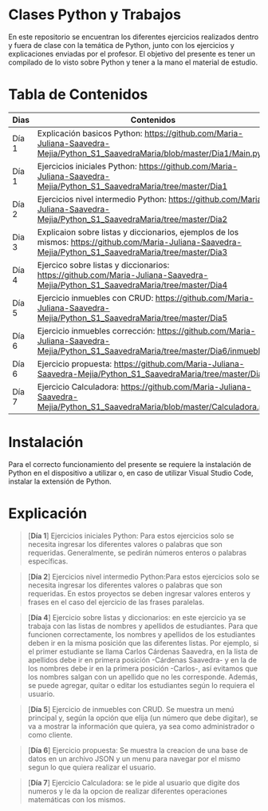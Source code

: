 # **Clases Python y Trabajos**

En este repositorio se encuentran los diferentes ejercicios realizados dentro y fuera de clase con la temática de Python, junto con los ejercicios y explicaciones enviadas por el profesor. El objetivo del presente es tener un compilado de lo visto sobre Python y tener a la mano el material de estudio.

# **Tabla de Contenidos**

| Dias | Contenidos |
|--|--|
| Día 1 | Explicación basicos Python: https://github.com/Maria-Juliana-Saavedra-Mejia/Python_S1_SaavedraMaria/blob/master/Dia1/Main.py.|
| Día 1 | Ejercicios iniciales Python: https://github.com/Maria-Juliana-Saavedra-Mejia/Python_S1_SaavedraMaria/tree/master/Dia1 |
| Día 2 | Ejercicios nivel intermedio Python: https://github.com/Maria-Juliana-Saavedra-Mejia/Python_S1_SaavedraMaria/tree/master/Dia2|
| Dia 3  | Explicaion sobre listas y diccionarios, ejemplos de los mismos: https://github.com/Maria-Juliana-Saavedra-Mejia/Python_S1_SaavedraMaria/tree/master/Dia3 |
| Día 4 | Ejercico sobre listas y diccionarios: https://github.com/Maria-Juliana-Saavedra-Mejia/Python_S1_SaavedraMaria/tree/master/Dia4 |
| Día 5 | Ejercicio inmuebles con CRUD: https://github.com/Maria-Juliana-Saavedra-Mejia/Python_S1_SaavedraMaria/tree/master/Dia5 |
| Día 6  | Ejercicio inmuebles corrección: https://github.com/Maria-Juliana-Saavedra-Mejia/Python_S1_SaavedraMaria/tree/master/Dia6/inmuebles |
| Día 6 | Ejercicio propuesta: https://github.com/Maria-Juliana-Saavedra-Mejia/Python_S1_SaavedraMaria/tree/master/Dia6 |
| Día  7 | Ejercicio Calculadora: https://github.com/Maria-Juliana-Saavedra-Mejia/Python_S1_SaavedraMaria/blob/master/Calculadora.py |

# **Instalación**

Para el correcto funcionamiento del presente se requiere la instalación de Python en el dispositivo a utilizar o, en caso de utilizar Visual Studio Code, instalar la extensión de Python. 

# **Explicación**
> [**Día 1**]
Ejercicios iniciales Python: Para estos ejercicios solo se necesita ingresar los diferentes valores o palabras que son requeridas. Generalmente, se pedirán números enteros o palabras específicas. 


> [**Día 2**]
Ejercicios nivel intermedio Python:Para estos ejercicios solo se necesita ingresar los diferentes valores o palabras que son requeridas. En estos proyectos se deben ingresar valores enteros y frases en el caso del ejercicio de las frases paralelas. 


> [**Día 4**]
Ejercicio sobre listas y diccionarios: en este ejercicio ya se trabaja con las listas de nombres y apellidos de estudiantes. Para que funcionen correctamente, los nombres y apellidos de los estudiantes deben ir en la misma posición que las diferentes listas. Por ejemplo, si el primer estudiante se llama Carlos Cárdenas Saavedra, en la lista de apellidos debe ir en primera posición -Cárdenas Saavedra- y en la de los nombres debe ir en la primera posición -Carlos-, así evitamos que los nombres salgan con un apellido que no les corresponde. Además, se puede agregar, quitar o editar los estudiantes según lo requiera el usuario.

> [**Día 5**]
Ejercicio de inmuebles con CRUD. Se muestra un menú principal y, según la opción que elija (un número que debe digitar), se va a mostrar la información que quiera, ya sea como administrador o como cliente. 


> [**Día 6**]
Ejercicio propuesta: Se muestra la creacion de una base de datos en un archivo JSON y un menu para navegar por el mismo segun lo que quiera realizar el usuario. 

> [**Día 7**]
 Ejercicio Calculadora: se le pide al usuario que digite dos numeros y le da la opcion de realizar diferentes operaciones matemáticas con los mismos. 
